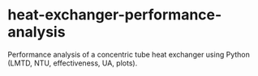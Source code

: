 # heat-exchanger-performance-analysis
Performance analysis of a concentric tube heat exchanger using Python (LMTD, NTU, effectiveness, UA, plots).
